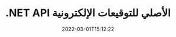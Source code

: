 ---
############################# Static ############################
layout: "product"
date: 2022-03-01T15:12:22
draft: false
#operation: 
#signaturetype: 
#fileformat: 
#productName: Java
lang: ar
#productCode: java
#otherformats: 
#breadcrumb: Put  signature on  for Java
product: "Signature"
product_tag: "signature"
platform: ".NET"
platform_tag: "net"

############################# Head ############################
head_title: ".NET Digital Signature API - التوقيع الإلكتروني بصيغة PDF Word Excel Images"
head_description: "C # .NET واجهة برمجة تطبيقات التوقيع الرقمي ، مكتبة التوقيع الإلكتروني للتوقيع إلكترونيًا على جداول بيانات PDF و Word و Excel و PowerPoint والصور وتنسيقات المستندات الرسومية."

############################# Header ############################
title: ".NET API الأصلي للتوقيعات الإلكترونية"
description: "أضف تواقيع رقمية إلى تنسيقات المستندات وقم بتنفيذ أنواع التوقيع الإلكتروني الشائعة (نص ، صورة ، رمز الاستجابة السريعة ، الرمز الشريطي ، الطوابع ، والبيانات الوصفية) في تطبيقات .NET."
button:
    enable: true

############################# SubMenu ############################
submenu:
    enable: true
    
    left:
        img_alt: "GroupDocs.Signature for .NET"
        image: "https://www.groupdocs.cloud/templates/groupdocs/images/product-logos/groupdocs-signature-net.png"
        product: "GroupDocs.Signature"
        platform: ".NET"

    middle:
        button:
            # button loop
            - link: "#overview"
              text: "ملخص"

            # button loop
            - link: "#features"
              text: "سمات"

            # button loop
            - link: "#support"
              text: "يدعم"

            # button loop
            - link: "https://products.groupdocs.app/signature"
              text: "عرض حي"

            # button loop
            - link: "https://purchase.groupdocs.com/pricing/signature/net"
              text: "التسعير"

    right:
        link_download: "https://downloads.groupdocs.com/signature"
        link_learn: "https://docs.groupdocs.com/signature/net/"
        link_buy: "https://purchase.groupdocs.com"

############################# Overview ############################
overview:
    enable: true
    content: |
      استخدم GroupDocs التوقيع لـ .NET API لإنشاء تطبيقات في C # و ASP.NET وغيرها من التقنيات المستندة إلى .NET ، والتي تسمح لك بتوقيع مستندات الأعمال الرقمية مثل PDF و Microsoft Word وجداول بيانات Excel وعروض PowerPoint التقديمية والصور و OpenDocument و تنسيقات الملفات القياسية الصناعية الأخرى دون الحاجة إلى تثبيت أي برامج إضافية. مكتبة التوقيع الإلكتروني هذه سهلة الاستخدام ويمكن لمطوري .NET إضافة ميزات التوقيع الرقمي المتقدمة في تطبيقاتهم بسهولة ، مما يمكّن المستخدمين من التوقيع بشكل آمن على التوقيعات الإلكترونية والبحث فيها والتحقق منها من تنسيقات المستندات الشائعة. وهو يدعم تنفيذ مجموعة متنوعة من أنواع التوقيعات مثل النص والصورة والباركود ورمز الاستجابة السريعة وحقل النموذج والطوابع والبيانات الوصفية.  

      تمكّنك واجهة برمجة تطبيقات توقيع المستند من خيارات بحث بسيطة ومتقدمة لتحديد موقع التوقيعات المطلوبة على مستند في لمح البصر. يمكن أيضًا تنفيذ خيارات تطبيق تصميم التوقيع وإدارة المظهر وتخصيص خصائص التوقيع مثل الأبعاد والظل والمحاذاة والمزيد باستخدام واجهة برمجة تطبيقات توقيع المستندات الغنية بالميزات.  

      يمكن استخدام GroupDocs.Signature for .NET في أي بيئة تطوير تدعم نظام .NET الأساسي. وهو متوافق مع جميع اللغات المستندة إلى .NET ويدعم أنظمة التشغيل الشائعة (Windows و Linux و MacOS) حيث يمكن تثبيت أطر عمل Mono أو .NET (بما في ذلك .NET Core).
    tabs:
      enable: true
      
      ## TAB ONE ##
      tab_one:
        description: |
          فيما يلي نظرة عامة على GroupDocs.Signature for .NET:
      
        left:
          enable: true
          icon: "fab fa-html5"
          title: "أنواع التوقيع"
          content: |
            * توقيع النص
            * توقيع الصورة
            * التوقيعات الرقمية
            * توقيع رمز الاستجابة السريعة
            * توقيع الباركود
            * توقيع الطوابع
            * توقيع البيانات الوصفية
      
      ## TAB TWO ##
      tab_two:
        description: |
          يدعم GroupDocs.Signature for .NET عرض جميع [تنسيقات ملفات المستندات] الشائعة (https://docs.groupdocs.com/signature/net/supported-document-formats/). باستخدام بضعة أسطر فقط من التعليمات البرمجية ، أضف توقيع PDF و Microsoft Office Word وجداول بيانات Excel والصورة و HTML والبريد الإلكتروني في Outlook و OneNote وإمكانيات عرض المشروع والرسومات في تطبيقات .NET الخاصة بك.

        left:
          enable: true
          table:
            # table loop
            - title: "Microsoft Office"
              content: |
                * **Word:** DOC, DOCX, DOCM, DOT, DOTX, DOTM, RTF, TXT
                * **Excel:** XLS, XLSX, XLSM, XLSB, XLTM, XLT, XLTM, XLTX, XLAM, SXC, SpreadsheetML
                * **PowerPoint:** PPT, PPTX, PPS, PPSX, PPSM, POT, POTM, POTX, PPTM

        right:
          enable: true
          table:
            # table loop
            - title: "Images & Other Formats"
              content: |
                * **الصور**: JPG, BMP, PNG, TIFF, GIF, DCM, WEBP
                * **OpenDocument**: ODT, OTT, OTS, ODS, ODP, OTP, ODG
                * **Jpeg2000**: JP2, JPF, JPX, J2K, J2C, JPM
                * **ملفات التعريف**: EMF, WMF, CMX
                * **محمول**: PDF
                * **الرسومات المتجهات قابلة لل**: CDR, SVG
                * **Adobe Photoshop**: PSD
                * **آحرون**: DJVU

      ## TAB THREE ##
      tab_three:
        description: |
          GroupDocs.Signature for .NET يدعم أنظمة التشغيل والأطر ومديري الحزم التالية:
        
        left:
          enable: true
          table:
            # table loop
            - icon: "fab fa-windows"
              title: "أنظمة التشغيل"
              content: |
                * Windows Desktop
                * Windows Server
                * Windows Azure
                * Linux
                * MacOS

            # table loop
            - icon: "fas fa-code"
              title: "الأطر المدعومة"
              content: |
                * .NET Framework 2.0 or higher
                * Mono Framework 1.2 or higher
                * .NET Standard 2.0
                * .NET Core 2.0
                * .NET Core 2.1

        right:
          enable: true
          table:
            # table loop
            - icon: "fas fa-box"
              title: "مدير مجموعة"
              content: |
                * NuGet

            # table loop
            - icon: "fas fa-tools"
              title: "بيئات التنمية"
              content: |
                * Microsoft Visual Studio
                * Xamarin.Android
                * Xamarin.IOS
                * Xamarin.Mac
                * MonoDevelop

############################# Features ############################
features:
    enable: true
    title: "GroupDocs.Signature for .NET features"

    feature:
      # feature loop
      - icon: "fas fa-copy"
        content: "إنشاء التوقيعات الإلكترونية والبحث عنها وتحديثها وإخفائها والتحقق منها وحذفها من تنسيقات المستندات المدعومة"

      # feature loop
      - icon: "fas fa-eye"
        content: "حدد تواقيع XML الإلكترونية المتقدمة (XAdES) لجداول بيانات Excel"

      # feature loop
      - icon: "fas fa-bolt"
        content: "استرجع محتوى الصورة من المستندات الموقعة باستخدام QR-Code و BarCode و Image Signatures"
      
      # feature loop
      - icon: "fas fa-file-powerpoint"
        content: "عيّن الارتفاع والعرض والهوامش والمحاذاة للنص أو توقيع الصورة ووضعها في صفحة محددة"

      # feature loop
      - icon: "fas fa-code"
        content: "ابحث في مستندات عرض PowerPoint التقديمي وتحقق منها والتوقيع عليها رقميًا"

      # feature loop
      - icon: "fas fa-cloud"
        content: "قم بتوقيع تنسيقات مستندات معالجة الكلمات باستخدام العلامات المائية للنص الأصلي"

      # feature loop
      - icon: "fas fa-remove-format"
        content: "يدعم الزوايا الدائرية لأنواع الطوابع المستطيلة"

      # feature loop
      - icon: "fas fa-comment-slash"
        content: "قم بتطبيق توقيع نص أو صورة على ورقة Excel محددة أو قم بتعيين توقيع إلكتروني عبر جميع الأوراق"

      # feature loop
      - icon: "fas fa-location-arrow"
        content: "حدد رقم صف وعمود معين لوضع توقيع نص أو صورة في ورقة Excel"

      # feature loop
      - icon: "fas fa-border-all"
        content: "تطبيق الظل على توقيع النص في Microsoft PowerPoint وإعداد اللون والزاوية والشفافية"

      # feature loop
      - icon: "fas fa-wrench"
        content: "تكوين أنماط حدود توقيع النص وخيارات الخط لأوراق Excel"

      # feature loop
      - icon: "fas fa-columns"
        content: "تعيين نوع توقيع الصورة ، على سبيل المثال دائري أو مربع وتكوين الهوامش ولون الخط والدوران"

      # feature loop
      - icon: "fas fa-file-word"
        content: "تطبيق الشهادات الرقمية على المستندات وجداول البيانات وملف PDF باستخدام خط التوقيع"

      # feature loop
      - icon: "fas fa-envelope"
        content: "قم بتنفيذ إعدادات اللون ، وقم بتطبيق الشفافية والتدوير على توقيع النص"

      # feature loop
      - icon: "fas fa-print"
        content: "إعداد خيارات السطوع والتدرج الرمادي وتحديد المسافة البادئة لتوقيع الصورة في صورة"

      # feature loop
      - icon: "fas fa-file-archive"
        content: "قم بتضمين كائنات مخصصة ، وقم بالتسلسل وكذلك تشفير وفك تشفير قيم توقيع بيانات التعريف الخاصة بمستند PDF"

      # feature loop
      - icon: "fas fa-lock"
        content: "إخفاء أو إزالة أو تخصيص مظهر التواقيع الرقمية من مستندات PDF"

      # feature loop
      - icon: "fas fa-file-code"
        content: "قم بتوقيع مستندات PDF باستخدام حقل النموذج الرقمي وتوقيع النص كصورة أو تعليق توضيحي أو ملصق أو علامة مائية"
      
      # feature loop
      - icon: "fas fa-fill-drip"
        content: "ضع توقيع النص في حقول النموذج في مستندات MS Word و PDF"

      # feature loop
      - icon: "fas fa-file-excel"
        content: "حدد الصفحات التعسفية من المستندات لمعالجة التوقيع أو التوقيع الإلكتروني الموسع للتحقق من ملفات Word"

      # feature loop
      - icon: "fas fa-heading"
        content: "احفظ ملف الصور الموقع بتنسيق مختلف وقم بتصدير جدول بيانات موقّع كصورة أو TIFF متعدد الصفحات"

      # feature loop
      - icon: "fas fa-project-diagram"
        content: "قم بتعيين وتعديل وإزالة كلمة المرور إلى الملفات الموقعة وتطبيق التوقيع الإلكتروني على الملفات المحمية بكلمة مرور"

      # feature loop
      - icon: "fas fa-cube"
        content: "أوراق عمل eSign وشرائح PowerPoint ومستندات Word وصور ذات كائنات مخصصة في البيانات الوصفية"

      # feature loop
      - icon: "fab fa-uncharted"
        content: "قم بإعداد أنماط الفرشاة المميزة مثل التدرج الصلب ، والملمس ، والتدرج الخطي ، والتدرج الشعاعي"

      # feature loop
      - icon: "fab fa-uncharted"
        content: "قم بتوقيع المستندات باستخدام نص أو بيانات رمز الاستجابة السريعة المشفر المخصص"

      # feature loop
      - icon: "fab fa-uncharted"
        content: "البحث عن الملفات وتوقيعها بتنسيق DjVu كمستند صورة"

      # feature loop
      - icon: "fab fa-uncharted"
        content: "استخراج معلومات المستند ، على سبيل المثال ، عدد الصفحات ، من خلال عنوان URL للملف"

      # feature loop
      - icon: "fab fa-uncharted"
        content: "البحث والتوقيع والتحقق من ملفات CorelDraw كوثائق صور"

      # feature loop
      - icon: "fab fa-uncharted"
        content: "احتفظ بمحفوظات معلومات التواقيع المعالجة أو المحذوفة المخزنة في البيانات الوصفية"

      # feature loop
      - icon: "fab fa-uncharted"
        content: "أضف كائن بيانات مخصص أو VCard أو كائن بريد إلكتروني إلى QR-Code وتحقق من رمز QR المشفر في ملفات PDF"

    more_feature:
      # more_feature_loop
      - title: "أضف التوقيعات الرقمية بسهولة"
        content: |
          GroupDocs.Signature for .NET API يسمح لك بإضافة أنواع مختلفة من التوقيعات إلى تنسيقات الملفات المدعومة. يمكن تطبيق أنواع التوقيع ، مثل Text و Image و Digital و Stamp و QR-Code و Barcode و Metadata باستخدام GroupDocs.Signature for .NET. يوضح مثال الكود التالي كيفية تطبيق توقيع نصي على مستند PDF:

          ```cs
          using (Signature signature = new Signature("D:\\sample.pdf"))
          {
          TextSignOptions options = new TextSignOptions("John Smith")
          {
          // تعيين لون النص
          ForeColor = Color.Red
          };
          // قم بتوقيع المستند إلى ملف
          signature.Sign("D:\\signed.pdf", options);
          }
          ```

      # more_feature_loop
      - title: "أنواع توقيع الباركود المدعومة"
        content: |
          توفر لك واجهة برمجة تطبيقات معالجة التوقيع الخاصة بنا ميزة لتطبيق توقيعات الباركود على تنسيقات المستندات المدعومة. GroupDocs: يدعم التوقيع لـ .NET أنواعًا مختلفة من الرموز الشريطية ، مثل Code128 و Code39Extended و Code39Standard و EAN14 و EAN8 و ITF14 و UPCA و UPCE. يتم أيضًا توفير كائن ثابت يسمى "AllTypes" لدعم جميع أنواع الرموز الشريطية المسجلة.

      # more_feature_loop
      - title: "بحث في التوقيعات والشهادات"
        content: |
          GroupDocs: يتيح لك التوقيع لـ .NET API البحث عن الشهادات الرقمية من مستندات Word وجداول بيانات Excel وملفات PDF. يمكنك أيضًا جلب جميع الشهادات الرقمية المسجلة في النظام. يمكن أيضًا البحث عن تواقيع البيانات الوصفية في مستندات Word وجداول بيانات Excel والصور وملفات PDF باستخدام GroupDocs.Signature for .NET API.  

          من خلال GroupDocs.Signature for .NET API ، يمكنك البحث في QR-Code وتوقيعات الباركود في أي مستند أو عرض تقديمي أو جدول بيانات أو صورة بالإضافة إلى ملف PDF ، وجلب تقدم البحث. يمكنك أيضًا البحث عن كائن بيانات مخصص من المستندات الموقعة باستخدام QR-Code Signature.

      # more_feature_loop
      - title: "خيارات البحث المتقدمة للرموز الشريطية"
        content: |
          يمكنك البحث عن الباركود المطلوب وتحديد موقعه من خلال GroupDocs.Signature for.NET API بسهولة شديدة ، حيث توفر واجهة برمجة التطبيقات الخاصة بنا خيارات بحث متقدمة. يتيح لك ذلك البحث في الرمز الشريطي في صفحة معينة ، أو البحث في المستند ، أو تحديد صفحات مختلفة للبحث (الأول ، الأخير ، الزوجي ، الفردي) ، البحث عن الرمز الشريطي لنوع ترميز معين ، البحث عن الباركود استنادًا إلى سلسلة نصية محددة ، أو البحث عن الرمز الشريطي على أساس سلسلة مع خيار "يحتوي على".

############################# Support ############################
support:
    enable: true

############################# Solutions ############################
solutions:
    enable: true
    title: "GroupDocs.Signature يعرض واجهات برمجة التطبيقات لعرض المستندات لبيئات التطوير الشائعة الأخرى"

    solution:
        # solution loop
        - img_alt: "GroupDocs.Signature for Java"
          image: "https://www.groupdocs.cloud/templates/groupdocs/images/product-logos/groupdocs-signature-java.png"
          product: "GroupDocs.Signature"
          platform: "Java"
          link: "/signature/java/"

############################# Back to top ###############################
back_to_top:
  enable: true
---